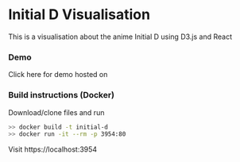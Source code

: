 <h1>Initial D Visualisation</h1>
This is a visualisation about the anime Initial D using D3.js and React

<h3>Demo</h3>
Click here for demo hosted on 
<h3> Build instructions (Docker)</h3>

Download/clone files and run

```bash
>> docker build -t initial-d
>> docker run -it --rm -p 3954:80
```

Visit https://localhost:3954
